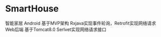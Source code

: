 # SmartHouse
智能家居
Android   基于MVP架构 Rxjava实现事件轮询，Retrofit实现网络请求 
Web后端   基于Tomcat8.0 Serlvet实现网络请求接口
